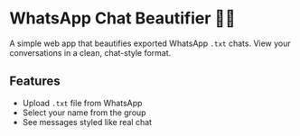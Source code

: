 # WhatsApp Chat Beautifier 💬✨

A simple web app that beautifies exported WhatsApp `.txt` chats. View your conversations in a clean, chat-style format.

## Features
- Upload `.txt` file from WhatsApp
- Select your name from the group
- See messages styled like real chat